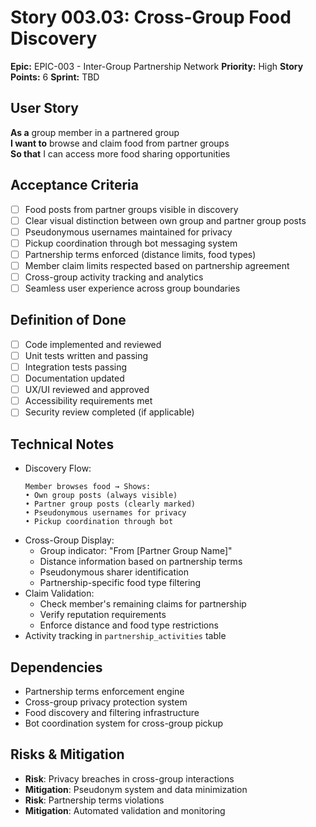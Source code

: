 # Story 003.03: Cross-Group Food Discovery

**Epic:** EPIC-003 - Inter-Group Partnership Network
**Priority:** High
**Story Points:** 6
**Sprint:** TBD

## User Story
**As a** group member in a partnered group  
**I want to** browse and claim food from partner groups  
**So that** I can access more food sharing opportunities  

## Acceptance Criteria
- [ ] Food posts from partner groups visible in discovery
- [ ] Clear visual distinction between own group and partner group posts
- [ ] Pseudonymous usernames maintained for privacy
- [ ] Pickup coordination through bot messaging system
- [ ] Partnership terms enforced (distance limits, food types)
- [ ] Member claim limits respected based on partnership agreement
- [ ] Cross-group activity tracking and analytics
- [ ] Seamless user experience across group boundaries

## Definition of Done
- [ ] Code implemented and reviewed
- [ ] Unit tests written and passing
- [ ] Integration tests passing
- [ ] Documentation updated
- [ ] UX/UI reviewed and approved
- [ ] Accessibility requirements met
- [ ] Security review completed (if applicable)

## Technical Notes
- Discovery Flow:
  ```
  Member browses food → Shows:
  • Own group posts (always visible)
  • Partner group posts (clearly marked)
  • Pseudonymous usernames for privacy
  • Pickup coordination through bot
  ```
- Cross-Group Display:
  - Group indicator: "From [Partner Group Name]"
  - Distance information based on partnership terms
  - Pseudonymous sharer identification
  - Partnership-specific food type filtering
- Claim Validation:
  - Check member's remaining claims for partnership
  - Verify reputation requirements
  - Enforce distance and food type restrictions
- Activity tracking in `partnership_activities` table

## Dependencies
- Partnership terms enforcement engine
- Cross-group privacy protection system
- Food discovery and filtering infrastructure
- Bot coordination system for cross-group pickup

## Risks & Mitigation
- **Risk**: Privacy breaches in cross-group interactions
- **Mitigation**: Pseudonym system and data minimization
- **Risk**: Partnership terms violations
- **Mitigation**: Automated validation and monitoring